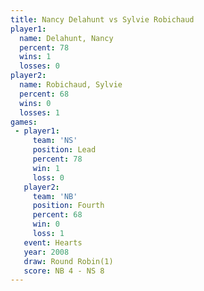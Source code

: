 ```yaml
---
title: Nancy Delahunt vs Sylvie Robichaud
player1:                 
  name: Delahunt, Nancy  
  percent: 78            
  wins: 1                
  losses: 0              
player2:                 
  name: Robichaud, Sylvie
  percent: 68            
  wins: 0                
  losses: 1              
games:
 - player1:        
     team: 'NS'    
     position: Lead
     percent: 78   
     win: 1        
     loss: 0       
   player2:          
     team: 'NB'      
     position: Fourth
     percent: 68     
     win: 0          
     loss: 1         
   event: Hearts       
   year: 2008          
   draw: Round Robin(1)
   score: NB 4 - NS 8  
---
```

